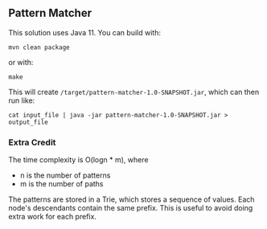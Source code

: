 ## Pattern Matcher

This solution uses Java 11. You can build with:

    mvn clean package

or with:

    make

This will create `/target/pattern-matcher-1.0-SNAPSHOT.jar`, which can then run like:

    cat input_file | java -jar pattern-matcher-1.0-SNAPSHOT.jar > output_file

### Extra Credit

The time complexity is O(logn * m), where
- n is the number of patterns
- m is the number of paths

The patterns are stored in a Trie, which stores a sequence of values. Each node's descendants contain the same prefix.
This is useful to avoid doing extra work for each prefix.